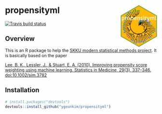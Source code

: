 
# propensityml <a href='https://github.com/ygeunkim/propensityml'><img src='man/figures/logo.png' align="right" height="139" /></a>

[![Travis build
status](https://travis-ci.com/ygeunkim/propensityml.svg?branch=master)](https://travis-ci.com/ygeunkim/propensityml)

## Overview

This is an R package to help the [SKKU modern statistical methods
project](https://github.com/ygeunkim/psweighting-ml). It is basically
based on the paper

[Lee, B. K., Lessler, J., & Stuart, E. A. (2010). Improving propensity
score weighting using machine learning. Statistics in
Medicine, 29(3), 337–346.
doi:10.1002/sim.3782](https://onlinelibrary.wiley.com/doi/abs/10.1002/sim.3782)

## Installation

``` r
# install.packages("devtools")
devtools::install_github("ygeunkim/propensityml")
```
